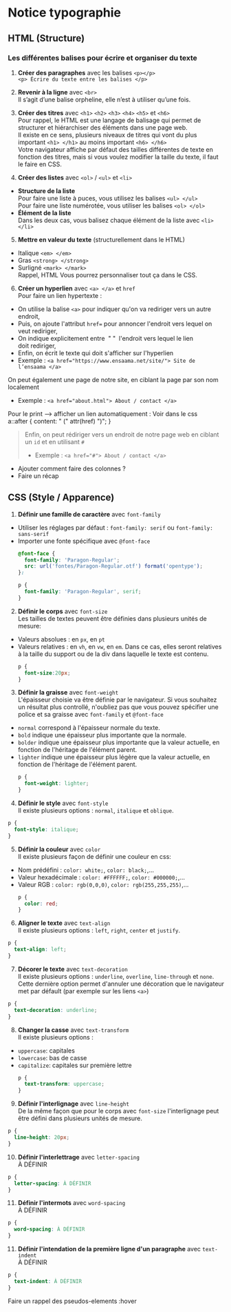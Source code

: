 

# Notice typographie

## HTML (Structure)
### Les différentes balises pour écrire et organiser du texte  

1.  **Créer des paragraphes** avec les balises ```<p></p>```  
```<p> Écrire du texte entre les balises </p>```  

2. **Revenir à la ligne** avec ```<br>```  
   Il s’agit d’une balise orpheline, elle n’est à utiliser qu’une fois.   

3. **Créer des titres** avec ```<h1>``` ```<h2>``` ```<h3>``` ```<h4>``` ```<h5>``` et ```<h6>```  
Pour rappel, le HTML est une langage de balisage qui permet de structurer et hiérarchiser des éléments dans une page web.  
Il existe en ce sens, plusieurs niveaux de titres qui vont du plus important ```<h1> </h1>``` au moins important ```<h6> </h6>```  
Votre navigateur affiche par défaut des tailles différentes de texte en fonction des titres, mais si vous voulez modifier la taille du texte, il faut le faire en CSS.  

4. **Créer des listes** avec ```<ol>``` / ```<ul>``` et ```<li>```  
* **Structure de la liste**   
Pour faire une liste à puces, vous utilisez les balises ```<ul> </ul>```  
Pour faire une liste numérotée, vous utiliser les balises ```<ol> </ol>```  
* **Élément de la liste**  
Dans les deux cas, vous balisez chaque élément de la liste avec ```<li> </li>```  

5. **Mettre en valeur du texte** (structurellement dans le HTML)  
* Italique ```<em> </em>```  
* Gras ```<strong> </strong>```  
* Surligné ```<mark> </mark>```  
Rappel, HTML Vous pourrez personnaliser tout ça dans le CSS.  

6. **Créer un hyperlien** avec ```<a> </a>``` et ```href```  
Pour faire un lien hypertexte :
* On utilise la balise ```<a>``` pour indiquer qu'on va rediriger vers un autre endroit,
* Puis, on ajoute l'attribut ```href=``` pour annoncer l'endroit vers lequel on veut rediriger,
* On indique explicitement entre  " "  l'endroit vers lequel le lien doit rediriger,
* Enfin, on écrit le texte qui doit s'afficher sur l'hyperlien
* Exemple : ```<a href="https://www.ensaama.net/site/"> Site de l’ensaama </a>```

On peut également une page de notre site, en ciblant la page par son nom localement
* Exemple : ```<a href="about.html"> About / contact </a>```

Pour le print --> afficher un lien automatiquement : Voir dans le css   
a::after {
  content: " (" attr(href) ")";
} 

> Enfin, on peut rédiriger vers un endroit de notre page web en ciblant un ```id``` et en utilisant ```#```
> * Exemple : ```<a href="#"> About / contact </a>```  

+ Ajouter comment faire des colonnes ?
+ Faire un récap 

## CSS (Style / Apparence)

1. **Définir une famille de caractère** avec ```font-family```
* Utiliser les réglages par défaut : ```font-family: serif``` ou ```font-family: sans-serif```
* Importer une fonte spécifique avec ```@font-face```
  ```css
  @font-face { 
    font-family: 'Paragon-Regular';
    src: url('fontes/Paragon-Regular.otf') format('opentype');
  }:

  p {
    font-family: 'Paragon-Regular', serif;
  }
  ```

2. **Définir le corps** avec ```font-size```  
Les tailles de textes peuvent être définies dans plusieurs unités de mesure:
* Valeurs absolues : en ```px```, en ```pt```
* Valeurs relatives : en ```vh```, en ```vw```, en ```em```.
  Dans ce cas, elles seront relatives à la taille du support ou de la div dans laquelle le texte est contenu.  
  ```css
  p {
    font-size:20px;
  }
  ```

3. **Définir la graisse** avec ```font-weight```  
L'épaisseur choisie va être définie par le navigateur. Si vous souhaitez un résultat plus controllé, n'oubliez pas que vous pouvez spécifier une police et sa graisse avec ```font-family``` et ```@font-face```
* ```normal``` correspond à l'épaisseur normale du texte.
* ```bold``` indique une épaisseur plus importante que la normale.
* ```bolder``` indique une épaisseur plus importante que la valeur actuelle, en fonction de l'héritage de l'élément parent.
* ```lighter``` indique une épaisseur plus légère que la valeur actuelle, en fonction de l'héritage de l'élément parent.
  ```css
  p {
    font-weight: lighter;
  }
  ```

4. **Définir le style** avec ```font-style```  
Il existe plusieurs options : ```normal```, ```italique``` et ```oblique```.
  ```css
  p {
    font-style: italique;
  }
  ```

5. **Définir la couleur** avec ```color```  
Il existe plusieurs façon de définir une couleur en css: 
* Nom prédéfini : ```color: white;```, ```color: black;```,…
* Valeur hexadécimale : ```color: #FFFFFF;```, ```color: #000000;```,…
* Valeur RGB : ```color: rgb(0,0,0)```, ```color: rgb(255,255,255)```,…
  ```css
  p {
    color: red;
  }
  ```

6. **Aligner le texte** avec ```text-align```  
Il existe plusieurs options : ```left```, ```right```, ```center``` et ```justify```.
  ```css
  p {
    text-align: left;
  }
   ```  

7. **Décorer le texte** avec ```text-decoration```  
Il existe plusieurs options : ```underline```, ```overline```, ```line-through``` et ```none```. Cette dernière option permet d'annuler une décoration que le navigateur met par défault (par exemple sur les liens ```<a>```)
  ```css
  p {
    text-decoration: underline;
  }
```

8. **Changer la casse** avec ```text-transform```  
Il existe plusieurs options :
* ```uppercase```: capitales
* ```lowercase```: bas de casse
* ```capitalize```: capitales sur première lettre
  ```css
  p {
    text-transform: uppercase;
  }
  ```

9. **Définir l'interlignage** avec ```line-height```  
De la même façon que pour le corps avec ```font-size``` l'interlignage peut être défini dans plusieurs unités de mesure. 
  ```css
  p {
    line-height: 20px;
  }
```

10. **Définir l'interlettrage** avec ```letter-spacing```  
À DÉFINIR
  ```css
  p {
    letter-spacing: À DÉFINIR
  }
```

11. **Définir l'intermots** avec ```word-spacing```  
À DÉFINIR
  ```css
  p {
    word-spacing: À DÉFINIR
  }
```

11. **Définir l'intendation de la première ligne d'un paragraphe** avec ```text-indent```  
À DÉFINIR
  ```css
  p {
    text-indent: À DÉFINIR
  }
```

Faire un rappel des pseudos-elements :hover
